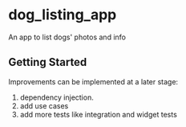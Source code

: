 # dog_listing_app

An app to list dogs' photos and info

## Getting Started

Improvements can be implemented at a later stage:
1) dependency injection.
2) add use cases
3) add more tests like integration and widget tests